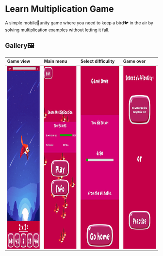 # Learn Multiplication Game

A simple mobile📱unity game where you need to keep a bird🐦 in the air by solving multiplication examples without letting it fall.

## Gallery🖼️

| Game view | Main menu | Select difficulity | Game over |
|:----------|:----------|:-------------------|:----------|
|  <img width="300" height="600" src=".github/demo.gif">   | <img width="300" height="600" src=".github/demo3.jpg">  | <img width="300" height="600" src=".github/demo2.jpg">   | <img width="300" height="600" src=".github/demo1.jpg">  |
